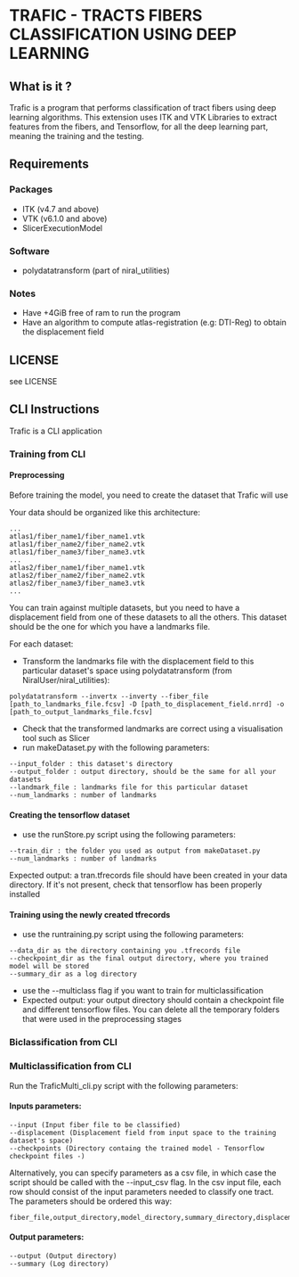 # TRAFIC - TRACTS FIBERS CLASSIFICATION USING DEEP LEARNING

## What is it ?
Trafic is a program that performs classification of tract fibers using deep learning algorithms. This extension uses ITK and VTK Libraries to extract features from the fibers, and Tensorflow, for all the deep learning part, meaning the training and the testing.

## Requirements

### Packages
* ITK (v4.7 and above)
* VTK (v6.1.0 and above)
* SlicerExecutionModel
### Software
* polydatatransform (part of niral_utilities)
### Notes
* Have +4GiB free of ram to run the program
* Have an algorithm to compute atlas-registration (e.g: DTI-Reg) to obtain the displacement field

## LICENSE
see LICENSE

## CLI Instructions
Trafic is a CLI application

### Training from CLI
#### Preprocessing
Before training the model, you need to create the dataset that Trafic will use

Your data should be organized like this architecture:
```
...
atlas1/fiber_name1/fiber_name1.vtk
atlas1/fiber_name2/fiber_name2.vtk
atlas1/fiber_name3/fiber_name3.vtk
...
atlas2/fiber_name1/fiber_name1.vtk
atlas2/fiber_name2/fiber_name2.vtk
atlas2/fiber_name3/fiber_name3.vtk
...
```
You can train against multiple datasets, but you need to have a displacement field from one of these datasets to all the others. This dataset should be the one for which you have a landmarks file.

For each dataset: 
* Transform the landmarks file with the displacement field to this particular dataset's space using polydatatransform (from NiralUser/niral_utilities):
```
polydatatransform --invertx --inverty --fiber_file [path_to_landmarks_file.fcsv] -D [path_to_displacement_field.nrrd] -o [path_to_output_landmarks_file.fcsv]
```
* Check that the transformed landmarks are correct using a visualisation tool such as Slicer
* run makeDataset.py with the following parameters:
```
--input_folder : this dataset's directory
--output_folder : output directory, should be the same for all your datasets
--landmark_file : landmarks file for this particular dataset
--num_landmarks : number of landmarks
```
#### Creating the tensorflow dataset
* use the runStore.py script using the following parameters: 
```
--train_dir : the folder you used as output from makeDataset.py
--num_landmarks : number of landmarks
```
Expected output: a tran.tfrecords file should have been created in your data directory. If it's not present, check that tensorflow has been properly installed

#### Training using the newly created tfrecords
* use the runtraining.py script using the following parameters:
```
--data_dir as the directory containing you .tfrecords file
--checkpoint_dir as the final output directory, where you trained model will be stored
--summary_dir as a log directory
```
* use the --multiclass flag if you want to train for multiclassification
* Expected output: your output directory should contain a checkpoint file and different tensorflow files.
You can delete all the temporary folders that were used in the preprocessing stages



### Biclassification from CLI
### Multiclassification from CLI
Run the TraficMulti_cli.py script with the following parameters:
#### Inputs parameters:
```
--input (Input fiber file to be classified)
--displacement (Displacement field from input space to the training dataset's space)
--checkpoints (Directory containg the trained model - Tensorflow checkpoint files -)
```
Alternatively, you can specify parameters as a csv file, in which case the script should be called with the --input_csv flag.
In the csv input file, each row should consist of the input parameters needed to classify one tract. The parameters should be ordered this way:
```
fiber_file,output_directory,model_directory,summary_directory,displacement_field
```
#### Output parameters:
```
--output (Output directory)
--summary (Log directory)
```
